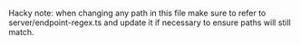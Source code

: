Hacky note: when changing any path in this file make sure to refer to server/endpoint-regex.ts and update it if necessary to ensure paths will still match.
